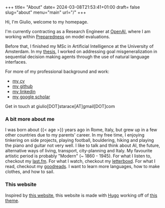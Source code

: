+++
title= "About"
date= 2024-03-08T21:53:41+01:00
draft= false
slug="about"
menu="main"
url="/"
+++

Hi, I'm Giulio, welcome to my homepage.

I'm currently contracting as a Research Engineer at
[OpenAI](https://openai.com), where I am working within
[Preparedness](https://openai.com/preparedness/) on model evaluations.

Before that, I finished my MSc in Artificial Intelligence at the University of
Amsterdam. In my [thesis](https://github.com/thesofakillers/nlgoals), I worked
on addressing goal misgeneralization in sequential decision making agents
through the use of natural language interfaces.

For more of my professional background and work:

- [my cv](/cv/GiulioStarace_CV.pdf)
- [my github](https://github.com/thesofakillers)
- [my linkedin](https://www.linkedin.com/in/giuliostarace/)
- [my google scholar](https://scholar.google.com/citations?user=S57H0dgAAAAJ&hl=en)

Get in touch at giulio[DOT]starace[AT]gmail[DOT]com

### A bit more about me

I was born about {{< age >}} years ago in Rome, Italy, but grew up in a few
other countries due to my parents' career. In my free time, I enjoying tinkering
on side projects, playing football, bouldering, hiking and playing the piano and
guitar not very well. I like to talk and think about AI, the future, alternative
ways of living, transport, city-planning and Italy. My favourite artistic period
is probably "Modern" (~ 1860 - 1945). For what I listen to, checkout my
[last.fm](https://www.last.fm/user/giuliostarace). For what I watch, checkout my
[letterboxd](https://letterboxd.com/thesofakillers/). For what I read, checkout
my [goodreads](https://goodreads.com/thesofakillers). I want to learn more
languages, how to make clothes, and how to sail.

### This website

Inspired by [this website](http://bettermotherfuckingwebsite.com/), this website
is made with [Hugo](https://gohugo.io/) working off of
[this theme](https://github.com/janraasch/hugo-bearblog/).
